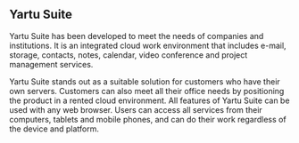 ## Yartu Suite

Yartu Suite has been developed to meet the needs of companies and institutions. It is an integrated cloud work environment that includes e-mail, storage, contacts, notes, calendar, video conference and project management services.

Yartu Suite stands out as a suitable solution for customers who have their own servers. Customers can also meet all their office needs by positioning the product in a rented cloud environment. All features of Yartu Suite can be used with any web browser. Users can access all services from their computers, tablets and mobile phones, and can do their work regardless of the device and platform.